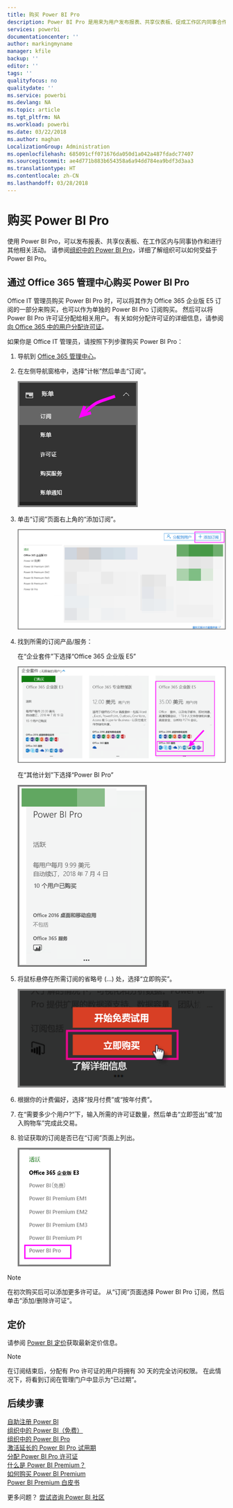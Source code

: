 ```yaml
---
title: 购买 Power BI Pro
description: Power BI Pro 是用来为用户发布报表、共享仪表板、促成工作区内同事合作和进行其他相关活动。
services: powerbi
documentationcenter: ''
author: markingmyname
manager: kfile
backup: ''
editor: ''
tags: ''
qualityfocus: no
qualitydate: ''
ms.service: powerbi
ms.devlang: NA
ms.topic: article
ms.tgt_pltfrm: NA
ms.workload: powerbi
ms.date: 03/22/2018
ms.author: maghan
LocalizationGroup: Administration
ms.openlocfilehash: 685091cff071676da050d1a042a487fdadc77407
ms.sourcegitcommit: ae4d771b883b654358a6a94dd784ea9bdf3d3aa3
ms.translationtype: HT
ms.contentlocale: zh-CN
ms.lasthandoff: 03/28/2018
---
```

# <a name="purchasing-power-bi-pro"></a>购买 Power BI Pro

使用 Power BI Pro，可以发布报表、共享仪表板、在工作区内与同事协作和进行其他相关活动。 请参阅[组织中的 Power BI Pro](service-admin-power-bi-pro-in-your-organization.md)，详细了解组织可以如何受益于 Power BI Pro。

## <a name="purchasing-power-bi-pro-through-office-365-admin-center"></a>通过 Office 365 管理中心购买 Power BI Pro

Office IT 管理员购买 Power BI Pro 时，可以将其作为 Office 365 企业版 E5 订阅的一部分来购买，也可以作为单独的 Power BI Pro 订阅购买。 然后可以将 Power BI Pro 许可证分配给相关用户。 有关如何分配许可证的详细信息，请参阅[向 Office 365 中的用户分配许可证](https://support.office.com/en-us/article/assign-licenses-to-users-in-office-365-for-business-997596b5-4173-4627-b915-36abac6786dc?ui=en-US&rs=en-US&ad=US)。

如果你是 Office IT 管理员，请按照下列步骤购买 Power BI Pro：

1. 导航到 [Office 365 管理中心](https://portal.office.com/adminportal/home#/homepage)。
2. 在左侧导航窗格中，选择“计帐”然后单击“订阅”。

    ![导航窗格](media/service-admin-purchasing-power-bi-pro/service-purchasing-power-bi-pro/service-purchasing-power-bi-pro-01.png)

3. 单击“订阅”页面右上角的“添加订阅”。

    ![订阅](media/service-admin-purchasing-power-bi-pro/service-purchasing-power-bi-pro/service-purchasing-power-bi-pro-02.png)

4. 找到所需的订阅产品/服务：

    在“企业套件”下选择“Office 365 企业版 E5”

    ![Office E5 订阅](media/service-admin-purchasing-power-bi-pro/service-purchasing-power-bi-pro/service-purchasing-power-bi-pro-03.png)

    在“其他计划”下选择“Power BI Pro”

    ![PBI 订阅](media/service-admin-purchasing-power-bi-pro/service-purchasing-power-bi-pro/service-purchasing-power-bi-pro-04.png)

5. 将鼠标悬停在所需订阅的省略号 (...) 处，选择“立即购买”。

    ![立即购买](media/service-admin-purchasing-power-bi-pro/service-purchasing-power-bi-pro/service-purchasing-power-bi-pro-05.png)

6. 根据你的计费偏好，选择“按月付费”或“按年付费”。
7. 在“需要多少个用户?”下，输入所需的许可证数量，然后单击“立即签出”或“加入购物车”完成此交易。
8. 验证获取的订阅是否已在“订阅”页面上列出。

   ![获取的订阅](media/service-admin-purchasing-power-bi-pro/service-purchasing-power-bi-pro/service-purchasing-power-bi-pro-06.png)

> [!NOTE]
> 在初次购买后可以添加更多许可证。 从“订阅”页面选择 Power BI Pro 订阅，然后单击“添加/删除许可证”。
>

## <a name="pricing"></a>定价

请参阅 [Power BI 定价](https://powerbi.microsoft.com/en-us/pricing/)获取最新定价信息。

> [!NOTE]
> 在订阅结束后，分配有 Pro 许可证的用户将拥有 30 天的完全访问权限。 在此情况下，将看到订阅在管理门户中显示为“已过期”。
>

## <a name="next-steps"></a>后续步骤
[自助注册 Power BI](service-admin-signing-up-for-power-bi-with-a-new-office-365-trial.md)
<br/>
[组织中的 Power BI（免费）](service-admin-service-free-in-your-organization.md)
<br/>
[组织中的 Power BI Pro](service-admin-power-bi-pro-in-your-organization.md)
<br/>
[激活延长的 Power BI Pro 试用期](service-extended-pro-trial.md)
<br/>
[分配 Power BI Pro 许可证](service-admin-assigning-power-bi-pro-licenses.md)
<br/>
[什么是 Power BI Premium？](service-admin-premium-manage.md)
<br/>
[如何购买 Power BI Premium](service-admin-premium-purchase.md)
<br/>
[Power BI Premium 白皮书](https://aka.ms/pbipremiumwhitepaper)

更多问题？ [尝试咨询 Power BI 社区](https://community.powerbi.com/)
